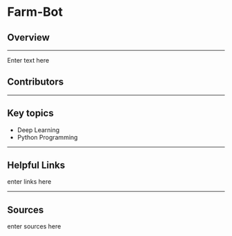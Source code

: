 # Farm-Bot

## Overview
--- 
Enter text here

## Contributors

---

## Key topics

- Deep Learning 
- Python Programming

---

## Helpful Links

enter links here

---

## Sources

enter sources here


